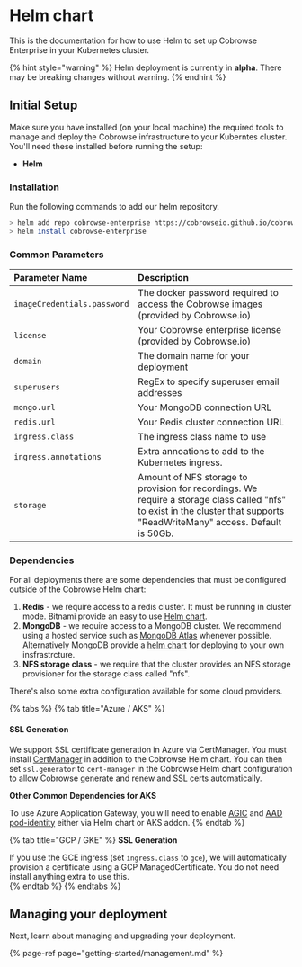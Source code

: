 # Helm chart

This is the documentation for how to use Helm to set up Cobrowse Enterprise in your Kubernetes cluster.

{% hint style="warning" %}
Helm deployment is currently in **alpha**. There may be breaking changes without warning.
{% endhint %}

## Initial Setup

Make sure you have installed \(on your local machine\) the required tools to manage and deploy the Cobrowse infrastructure to your Kuberntes cluster. You'll need these installed before running the setup:

* **Helm**

### Installation

Run the following commands to add our helm repository.

```bash
> helm add repo cobrowse-enterprise https://cobrowseio.github.io/cobrowse-enterprise-helm/packages
> helm install cobrowse-enterprise
```

### Common Parameters

| Parameter Name | Description |
| :--- | :--- |
| `imageCredentials.password` | The docker password required to access the Cobrowse images \(provided by Cobrowse.io\) |
| `license` | Your Cobrowse enterprise license \(provided by Cobrowse.io\) |
| `domain` | The domain name for your deployment |
| `superusers` | RegEx to specify superuser email addresses |
| `mongo.url` | Your MongoDB connection URL |
| `redis.url` | Your Redis cluster connection URL  |
| `ingress.class` | The ingress class name to use |
| `ingress.annotations` | Extra annoations to add to the Kubernetes ingress. |
| `storage` | Amount of NFS storage to provision for recordings. We require a storage class called "nfs" to exist in the cluster that supports "ReadWriteMany" access. Default is 50Gb. |

### Dependencies

For all deployments there are some dependencies that must be configured outside of the Cobrowse Helm chart:

1. **Redis** - we require access to a redis cluster. It must be running in cluster mode. Bitnami provide an easy to use [Helm chart](https://github.com/bitnami/charts/tree/master/bitnami/redis-cluster).
2. **MongoDB** - we require access to a MongoDB cluster. We recommend using a hosted service such as [MongoDB Atlas](https://docs.atlas.mongodb.com/getting-started/) whenever possible. Alternatively MongoDB provide a [helm chart](https://www.mongodb.com/blog/post/introducing-the-mongodb-enterprise-operator-for-kubernetes) for deploying to your own insfrastrcture.
3. **NFS storage class** - we require that the cluster provides an NFS storage provisioner for the storage class called "nfs".

There's also some extra configuration available for some cloud providers.

{% tabs %}
{% tab title="Azure / AKS" %}
#### **SSL Generation**

We support SSL certificate generation in Azure via CertManager. You must install [CertManager](https://cert-manager.io/docs/installation/kubernetes/) in addition to the Cobrowse Helm chart. You can then set `ssl.generator` to `cert-manager` in the Cobrowse Helm chart configuration to allow Cobrowse generate and renew and SSL certs automatically.

**Other Common Dependencies for AKS**

To use Azure Application Gateway, you will need to enable [AGIC](https://docs.microsoft.com/en-us/azure/application-gateway/ingress-controller-overview) and [AAD pod-identity](https://docs.microsoft.com/en-us/azure/aks/use-azure-ad-pod-identity) either via Helm chart or AKS addon.
{% endtab %}

{% tab title="GCP / GKE" %}
**SSL Generation**

If you use the GCE ingress \(set `ingress.class` to `gce`\), we will automatically provision a certificate using a GCP ManagedCertificate. You do not need install anything extra to use this.  
{% endtab %}
{% endtabs %}

## Managing your deployment

Next, learn about managing and upgrading your deployment.

{% page-ref page="getting-started/management.md" %}

